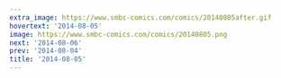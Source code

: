 ```yaml
---
extra_image: https://www.smbc-comics.com/comics/20140805after.gif
hovertext: '2014-08-05'
image: https://www.smbc-comics.com/comics/20140805.png
next: '2014-08-06'
prev: '2014-08-04'
title: '2014-08-05'
---
```

